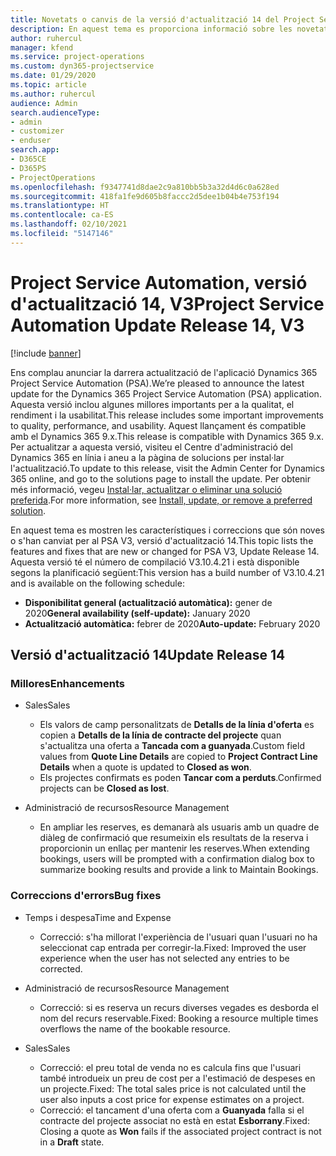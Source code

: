 ```yaml
---
title: Novetats o canvis de la versió d'actualització 14 del Project Service Automation, V3
description: En aquest tema es proporciona informació sobre les novetats a la versió d'actualització 14 del Project Service Automation, V3.
author: ruhercul
manager: kfend
ms.service: project-operations
ms.custom: dyn365-projectservice
ms.date: 01/29/2020
ms.topic: article
ms.author: ruhercul
audience: Admin
search.audienceType:
- admin
- customizer
- enduser
search.app:
- D365CE
- D365PS
- ProjectOperations
ms.openlocfilehash: f9347741d8dae2c9a810bb5b3a32d4d6c0a628ed
ms.sourcegitcommit: 418fa1fe9d605b8faccc2d5dee1b04b4e753f194
ms.translationtype: HT
ms.contentlocale: ca-ES
ms.lasthandoff: 02/10/2021
ms.locfileid: "5147146"
---
```

# <a name="project-service-automation-update-release-14-v3"></a><span data-ttu-id="d94df-103">Project Service Automation, versió d'actualització 14, V3</span><span class="sxs-lookup"><span data-stu-id="d94df-103">Project Service Automation Update Release 14, V3</span></span>

[!include [banner](../includes/psa-now-project-operations.md)]

<span data-ttu-id="d94df-104">Ens complau anunciar la darrera actualització de l'aplicació Dynamics 365 Project Service Automation (PSA).</span><span class="sxs-lookup"><span data-stu-id="d94df-104">We’re pleased to announce the latest update for the Dynamics 365 Project Service Automation (PSA) application.</span></span> <span data-ttu-id="d94df-105">Aquesta versió inclou algunes millores importants per a la qualitat, el rendiment i la usabilitat.</span><span class="sxs-lookup"><span data-stu-id="d94df-105">This release includes some important improvements to quality, performance, and usability.</span></span> <span data-ttu-id="d94df-106">Aquest llançament és compatible amb el Dynamics 365 9.x.</span><span class="sxs-lookup"><span data-stu-id="d94df-106">This release is compatible with Dynamics 365 9.x.</span></span> <span data-ttu-id="d94df-107">Per actualitzar a aquesta versió, visiteu el Centre d'administració del Dynamics 365 en línia i aneu a la pàgina de solucions per instal·lar l'actualització.</span><span class="sxs-lookup"><span data-stu-id="d94df-107">To update to this release, visit the Admin Center for Dynamics 365 online, and go to the solutions page to install the update.</span></span> <span data-ttu-id="d94df-108">Per obtenir més informació, vegeu [Instal·lar, actualitzar o eliminar una solució preferida](https://docs.microsoft.com/power-platform/admin/install-remove-preferred-solution).</span><span class="sxs-lookup"><span data-stu-id="d94df-108">For more information, see [Install, update, or remove a preferred solution](https://docs.microsoft.com/power-platform/admin/install-remove-preferred-solution).</span></span>

<span data-ttu-id="d94df-109">En aquest tema es mostren les característiques i correccions que són noves o s'han canviat per al PSA V3, versió d'actualització 14.</span><span class="sxs-lookup"><span data-stu-id="d94df-109">This topic lists the features and fixes that are new or changed for PSA V3, Update Release 14.</span></span> <span data-ttu-id="d94df-110">Aquesta versió té el número de compilació V3.10.4.21 i està disponible segons la planificació següent:</span><span class="sxs-lookup"><span data-stu-id="d94df-110">This version has a build number of V3.10.4.21 and is available on the following schedule:</span></span>

- <span data-ttu-id="d94df-111">**Disponibilitat general (actualització automàtica):** gener de 2020</span><span class="sxs-lookup"><span data-stu-id="d94df-111">**General availability (self-update):** January 2020</span></span>
- <span data-ttu-id="d94df-112">**Actualització automàtica:** febrer de 2020</span><span class="sxs-lookup"><span data-stu-id="d94df-112">**Auto-update:** February 2020</span></span>

## <a name="update-release-14"></a><span data-ttu-id="d94df-113">Versió d'actualització 14</span><span class="sxs-lookup"><span data-stu-id="d94df-113">Update Release 14</span></span>

### <a name="enhancements"></a><span data-ttu-id="d94df-114">Millores</span><span class="sxs-lookup"><span data-stu-id="d94df-114">Enhancements</span></span>

- <span data-ttu-id="d94df-115">Sales</span><span class="sxs-lookup"><span data-stu-id="d94df-115">Sales</span></span>

     - <span data-ttu-id="d94df-116">Els valors de camp personalitzats de **Detalls de la línia d'oferta** es copien a **Detalls de la línia de contracte del projecte** quan s'actualitza una oferta a **Tancada com a guanyada**.</span><span class="sxs-lookup"><span data-stu-id="d94df-116">Custom field values from **Quote Line Details** are copied to **Project Contract Line Details** when a quote is updated to **Closed as won**.</span></span>
     - <span data-ttu-id="d94df-117">Els projectes confirmats es poden **Tancar com a perduts**.</span><span class="sxs-lookup"><span data-stu-id="d94df-117">Confirmed projects can be **Closed as lost**.</span></span>

- <span data-ttu-id="d94df-118">Administració de recursos</span><span class="sxs-lookup"><span data-stu-id="d94df-118">Resource Management</span></span>

     - <span data-ttu-id="d94df-119">En ampliar les reserves, es demanarà als usuaris amb un quadre de diàleg de confirmació que resumeixin els resultats de la reserva i proporcionin un enllaç per mantenir les reserves.</span><span class="sxs-lookup"><span data-stu-id="d94df-119">When extending bookings, users will be prompted with a confirmation dialog box to summarize booking results and provide a link to Maintain Bookings.</span></span>


### <a name="bug-fixes"></a><span data-ttu-id="d94df-120">Correccions d'errors</span><span class="sxs-lookup"><span data-stu-id="d94df-120">Bug fixes</span></span>

- <span data-ttu-id="d94df-121">Temps i despesa</span><span class="sxs-lookup"><span data-stu-id="d94df-121">Time and Expense</span></span>

     - <span data-ttu-id="d94df-122">Correcció: s'ha millorat l'experiència de l'usuari quan l'usuari no ha seleccionat cap entrada per corregir-la.</span><span class="sxs-lookup"><span data-stu-id="d94df-122">Fixed: Improved the user experience when the user has not selected any entries to be corrected.</span></span>

- <span data-ttu-id="d94df-123">Administració de recursos</span><span class="sxs-lookup"><span data-stu-id="d94df-123">Resource Management</span></span>

     - <span data-ttu-id="d94df-124">Correcció: si es reserva un recurs diverses vegades es desborda el nom del recurs reservable.</span><span class="sxs-lookup"><span data-stu-id="d94df-124">Fixed: Booking a resource multiple times overflows the name of the bookable resource.</span></span>

- <span data-ttu-id="d94df-125">Sales</span><span class="sxs-lookup"><span data-stu-id="d94df-125">Sales</span></span>

     - <span data-ttu-id="d94df-126">Correcció: el preu total de venda no es calcula fins que l'usuari també introdueix un preu de cost per a l'estimació de despeses en un projecte.</span><span class="sxs-lookup"><span data-stu-id="d94df-126">Fixed: The total sales price is not calculated until the user also inputs a cost price for expense estimates on a project.</span></span>
     - <span data-ttu-id="d94df-127">Correcció: el tancament d'una oferta com a **Guanyada** falla si el contracte del projecte associat no està en estat **Esborrany**.</span><span class="sxs-lookup"><span data-stu-id="d94df-127">Fixed: Closing a quote as **Won** fails if the associated project contract is not in a **Draft** state.</span></span>

